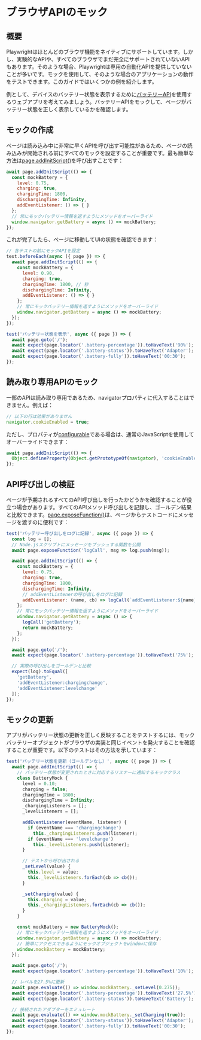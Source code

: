 # ブラウザAPIのモック

## 概要

Playwrightはほとんどのブラウザ機能をネイティブにサポートしています。しかし、実験的なAPIや、すべてのブラウザでまだ完全にサポートされていないAPIもあります。そのような場合、Playwrightは専用の自動化APIを提供していないことが多いです。モックを使用して、そのような場合のアプリケーションの動作をテストできます。このガイドではいくつかの例を紹介します。

例として、デバイスのバッテリー状態を表示するために[バッテリーAPI](https://developer.mozilla.org/en-US/docs/Web/API/Navigator/getBattery)を使用するウェブアプリを考えてみましょう。バッテリーAPIをモックして、ページがバッテリー状態を正しく表示しているかを確認します。

## モックの作成

ページは読み込み中に非常に早くAPIを呼び出す可能性があるため、ページの読み込みが開始される前にすべてのモックを設定することが重要です。最も簡単な方法は[page.addInitScript()](/docs/api/class-page#page-add-init-script)を呼び出すことです：

```javascript
await page.addInitScript(() => {
  const mockBattery = {
    level: 0.75,
    charging: true,
    chargingTime: 1800,
    dischargingTime: Infinity,
    addEventListener: () => { }
  };
  // 常にモックバッテリー情報を返すようにメソッドをオーバーライド
  window.navigator.getBattery = async () => mockBattery;
});
```

これが完了したら、ページに移動してUIの状態を確認できます：

```javascript
// 各テストの前にモックAPIを設定
test.beforeEach(async ({ page }) => {
  await page.addInitScript(() => {
    const mockBattery = {
      level: 0.90,
      charging: true,
      chargingTime: 1800, // 秒
      dischargingTime: Infinity,
      addEventListener: () => { }
    };
    // 常にモックバッテリー情報を返すようにメソッドをオーバーライド
    window.navigator.getBattery = async () => mockBattery;
  });
});

test('バッテリー状態を表示', async ({ page }) => {
  await page.goto('/');
  await expect(page.locator('.battery-percentage')).toHaveText('90%');
  await expect(page.locator('.battery-status')).toHaveText('Adapter');
  await expect(page.locator('.battery-fully')).toHaveText('00:30');
});
```

## 読み取り専用APIのモック

一部のAPIは読み取り専用であるため、navigatorプロパティに代入することはできません。例えば：

```javascript
// 以下の行は効果がありません
navigator.cookieEnabled = true;
```

ただし、プロパティが[configurable](https://developer.mozilla.org/en-US/docs/Web/JavaScript/Reference/Global_Objects/Object/defineProperty#configurable)である場合は、通常のJavaScriptを使用してオーバーライドできます：

```javascript
await page.addInitScript(() => {
  Object.defineProperty(Object.getPrototypeOf(navigator), 'cookieEnabled', { value: false });
});
```

## API呼び出しの検証

ページが予期されるすべてのAPI呼び出しを行ったかどうかを確認することが役立つ場合があります。すべてのAPIメソッド呼び出しを記録し、ゴールデン結果と比較できます。[page.exposeFunction()](/docs/api/class-page#page-expose-function)は、ページからテストコードにメッセージを渡すのに便利です：

```javascript
test('バッテリー呼び出しをログに記録', async ({ page }) => {
  const log = [];
  // Node.jsスクリプトにメッセージをプッシュする関数を公開
  await page.exposeFunction('logCall', msg => log.push(msg));

  await page.addInitScript(() => {
    const mockBattery = {
      level: 0.75,
      charging: true,
      chargingTime: 1800,
      dischargingTime: Infinity,
      // addEventListenerの呼び出しをログに記録
      addEventListener: (name, cb) => logCall(`addEventListener:${name}`)
    };
    // 常にモックバッテリー情報を返すようにメソッドをオーバーライド
    window.navigator.getBattery = async () => {
      logCall('getBattery');
      return mockBattery;
    };
  });

  await page.goto('/');
  await expect(page.locator('.battery-percentage')).toHaveText('75%');

  // 実際の呼び出しをゴールデンと比較
  expect(log).toEqual([
    'getBattery',
    'addEventListener:chargingchange',
    'addEventListener:levelchange'
  ]);
});
```

## モックの更新

アプリがバッテリー状態の更新を正しく反映することをテストするには、モックバッテリーオブジェクトがブラウザの実装と同じイベントを発火することを確認することが重要です。以下のテストはその方法を示しています：

```javascript
test('バッテリー状態を更新（ゴールデンなし）', async ({ page }) => {
  await page.addInitScript(() => {
    // バッテリー状態が変更されたときに対応するリスナーに通知するモッククラス
    class BatteryMock {
      level = 0.10;
      charging = false;
      chargingTime = 1800;
      dischargingTime = Infinity;
      _chargingListeners = [];
      _levelListeners = [];

      addEventListener(eventName, listener) {
        if (eventName === 'chargingchange')
          this._chargingListeners.push(listener);
        if (eventName === 'levelchange')
          this._levelListeners.push(listener);
      }

      // テストから呼び出される
      _setLevel(value) {
        this.level = value;
        this._levelListeners.forEach(cb => cb());
      }

      _setCharging(value) {
        this.charging = value;
        this._chargingListeners.forEach(cb => cb());
      }
    }

    const mockBattery = new BatteryMock();
    // 常にモックバッテリー情報を返すようにメソッドをオーバーライド
    window.navigator.getBattery = async () => mockBattery;
    // 簡単にアクセスできるようにモックオブジェクトをwindowに保存
    window.mockBattery = mockBattery;
  });

  await page.goto('/');
  await expect(page.locator('.battery-percentage')).toHaveText('10%');

  // レベルを27.5%に更新
  await page.evaluate(() => window.mockBattery._setLevel(0.275));
  await expect(page.locator('.battery-percentage')).toHaveText('27.5%');
  await expect(page.locator('.battery-status')).toHaveText('Battery');

  // 接続されたアダプターをエミュレート
  await page.evaluate(() => window.mockBattery._setCharging(true));
  await expect(page.locator('.battery-status')).toHaveText('Adapter');
  await expect(page.locator('.battery-fully')).toHaveText('00:30');
});